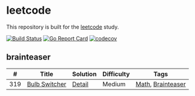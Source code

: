 # leetcode
This repository is built for the [leetcode](https://leetcode.com) study.

[![Build Status](https://travis-ci.org/ZacharyChang/leetcode.svg?branch=master)](https://travis-ci.org/ZacharyChang/leetcode)
[![Go Report Card](https://goreportcard.com/badge/github.com/ZacharyChang/leetcode)](https://goreportcard.com/report/github.com/ZacharyChang/leetcode)
[![codecov](https://codecov.io/gh/ZacharyChang/leetcode/branch/master/graph/badge.svg)](https://codecov.io/gh/ZacharyChang/leetcode)

## brainteaser

|#|Title|Solution|Difficulty|Tags|
|-|-----|--------|----------|----|
|319|[Bulb Switcher](https://leetcode.com/problems/bulb-switcher)|[Detail](https://github.com/ZacharyChang/leetcode/tree/master/319.bulb-switcher)|Medium|[Math], [Brainteaser]


[Array]: https://github.com/ZacharyChang/leetcode/tree/master/tags/array.md
[Hash Table]: https://github.com/ZacharyChang/leetcode/tree/master/tags/hash-table.md
[Linked List]: https://github.com/ZacharyChang/leetcode/tree/master/tags/linked-list.md
[Math]: https://github.com/ZacharyChang/leetcode/tree/master/tags/math.md
[Two Pointers]: https://github.com/ZacharyChang/leetcode/tree/master/tags/two-pointers.md
[String]: https://github.com/ZacharyChang/leetcode/tree/master/tags/string.md
[Binary Search]: https://github.com/ZacharyChang/leetcode/tree/master/tags/binary-search.md
[Divide and Conquer]: https://github.com/ZacharyChang/leetcode/tree/master/tags/divide-and-conquer.md
[Dynamic Programming]: https://github.com/ZacharyChang/leetcode/tree/master/tags/dynamic-programming.md
[Backtracking]: https://github.com/ZacharyChang/leetcode/tree/master/tags/backtracking.md
[Stack]: https://github.com/ZacharyChang/leetcode/tree/master/tags/stack.md
[Heap]: https://github.com/ZacharyChang/leetcode/tree/master/tags/heap.md
[Greedy]: https://github.com/ZacharyChang/leetcode/tree/master/tags/greedy.md
[Sort]: https://github.com/ZacharyChang/leetcode/tree/master/tags/sort.md
[Bit Manipulation]: https://github.com/ZacharyChang/leetcode/tree/master/tags/bit-manipulation.md
[Tree]: https://github.com/ZacharyChang/leetcode/tree/master/tags/tree.md
[Depth-first Search]: https://github.com/ZacharyChang/leetcode/tree/master/tags/depth-first-search.md
[Breadth-first Search]: https://github.com/ZacharyChang/leetcode/tree/master/tags/breadth-first-search.md
[Union Find]: https://github.com/ZacharyChang/leetcode/tree/master/tags/union-find.md
[Graph]: https://github.com/ZacharyChang/leetcode/tree/master/tags/graph.md
[Design]: https://github.com/ZacharyChang/leetcode/tree/master/tags/design.md
[Topological Sort]: https://github.com/ZacharyChang/leetcode/tree/master/tags/topological-sort.md
[Trie]: https://github.com/ZacharyChang/leetcode/tree/master/tags/trie.md
[Binary Indexed Tree]: https://github.com/ZacharyChang/leetcode/tree/master/tags/binary-indexed-tree.md
[Segment Tree]: https://github.com/ZacharyChang/leetcode/tree/master/tags/segment-tree.md
[Binary Search Tree]: https://github.com/ZacharyChang/leetcode/tree/master/tags/binary-search-tree.md
[Recursion]: https://github.com/ZacharyChang/leetcode/tree/master/tags/recursion.md
[Brainteaser]: https://github.com/ZacharyChang/leetcode/tree/master/tags/brainteaser.md
[Memoization]: https://github.com/ZacharyChang/leetcode/tree/master/tags/memoization.md
[Queue]: https://github.com/ZacharyChang/leetcode/tree/master/tags/queue.md
[Minimax]: https://github.com/ZacharyChang/leetcode/tree/master/tags/minimax.md
[Reservoir Sampling]: https://github.com/ZacharyChang/leetcode/tree/master/tags/reservoir-sampling.md
[Ordered Map]: https://github.com/ZacharyChang/leetcode/tree/master/tags/ordered-map.md
[Geometry]: https://github.com/ZacharyChang/leetcode/tree/master/tags/geometry.md
[Random]: https://github.com/ZacharyChang/leetcode/tree/master/tags/random.md
[Rejection Sampling]: https://github.com/ZacharyChang/leetcode/tree/master/tags/rejection-sampling.md
[Sliding Window]: https://github.com/ZacharyChang/leetcode/tree/master/tags/sliding-window.md
[Line Sweep]: https://github.com/ZacharyChang/leetcode/tree/master/tags/line-sweep.md
[Rolling Hash]: https://github.com/ZacharyChang/leetcode/tree/master/tags/rolling-hash.md
[Suffix Array]: https://github.com/ZacharyChang/leetcode/tree/master/tags/suffix-array.md


